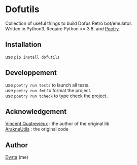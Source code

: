 # Dofutils
Collection of useful things to build Dofus Retro bot/emulator. \
Written in Python3. Require Python >= 3.8. and [Poetry](https://python-poetry.org/).

## Installation
use `pip install dofutils`

## Developpement
use `poetry run tests` to launch all tests. \
use `poetry run fmt` to format the project. \
use `poetry run tcheck` to type check the project.

## Acknowledgement
[Vincent Quatrevieux](https://github.com/vincent4vx) : the author of the original lib \
[ArakneUtils](https://github.com/Arakne/ArakneUtils) : the original code

## Author
[Dysta](https://github.com/Dysta) (me)